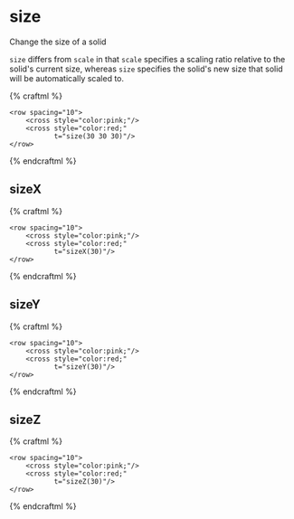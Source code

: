 # size

Change the size of a solid

`size` differs from `scale` in that `scale` specifies a scaling ratio relative to the solid's current size, whereas `size` specifies the solid's new size that solid will be automatically scaled to.

{% craftml %}
<craft>
    <craft name="cross">
        <cube size="10 50 10"/>
        <cube size="50 10 10"
              t="translate(-20 10 0)"/>
    </craft>


    <row spacing="10">
        <cross style="color:pink;"/>
        <cross style="color:red;"
               t="size(30 30 30)"/>
    </row>
</craft>
{% endcraftml %}

## sizeX

{% craftml %}
<craft>
    <craft name="cross">
        <cube size="10 50 10"/>
        <cube size="50 10 10"
              t="translate(-20 10 0)"/>
    </craft>


    <row spacing="10">
        <cross style="color:pink;"/>
        <cross style="color:red;"
               t="sizeX(30)"/>
    </row>
</craft>
{% endcraftml %}

## sizeY

{% craftml %}
<craft>
    <craft name="cross">
        <cube size="10 50 10"/>
        <cube size="50 10 10"
              t="translate(-20 10 0)"/>
    </craft>


    <row spacing="10">
        <cross style="color:pink;"/>
        <cross style="color:red;"
               t="sizeY(30)"/>
    </row>
</craft>
{% endcraftml %}

## sizeZ

{% craftml %}
<craft>
    <craft name="cross">
        <cube size="10 50 10"/>
        <cube size="50 10 10"
              t="translate(-20 10 0)"/>
    </craft>


    <row spacing="10">
        <cross style="color:pink;"/>
        <cross style="color:red;"
               t="sizeZ(30)"/>
    </row>
</craft>
{% endcraftml %}
